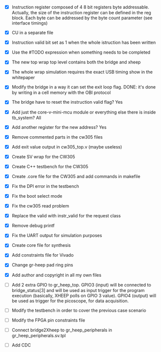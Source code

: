 - [x] Instruction register composed of 4 8 bit registers byte addressable. Actually, the size of the instruction register
      can be defined in the reg block. Each byte can be addressed by the byte count parameter (see interface timings)
- [x] CU in a separate file
- [x] Instruction valid bit set as 1 when the whole istruction has been written 
- [x] Use the #TODO expression when something needs to be completed
- [x] The new top wrap top level contains both the bridge and xheep
- [x] The whole wrap simulation requires the exact USB timing show in the whitepaper

- [x] Modify the bridge in a way it can set the exit loop flag. DONE: it's done by writing in a cell memory with the OBI protocol
- [x] The bridge have to reset the instruction valid flag? Yes
- [x] Add just the core-v-mini-mcu module or everything else there is inside tb_system? All
- [x] Add another register for the new address? Yes
- [x] Remove commented parts in the cw305 files
- [x] Add exit value output in cw305_top.v (maybe useless)
- [x] Create SV wrap for the CW305
- [x] Create C++ testbench for the CW305
- [x] Create .core file for the CW305 and add commands in makefile
- [x] Fix the DPI error in the testbench
- [x] Fix the boot select mode
- [x] Fix the cw305 read problem
- [x] Replace the valid with instr_valid for the request class
- [x] Remove debug printf
- [x] Fix the UART output for simulation purposes
- [x] Create core file for synthesis
- [x] Add constraints file for Vivado
- [x] Change gr-heep pad ring pins
- [x] Add author and copyright in all my own files
- [ ] Add 2 extra GPIO to gr_heep_top. GPIO3 (input) will be connected to bridge_status[3] and will be used as input trigger for the program execution (basically, XHEEP polls on GPIO 3 value). GPIO4 (output) will be used as trigger for the picoscope, for data acquisition.
- [ ] Modify the testbench in order to cover the previous case scenario
- [ ] Modify the FPGA pin constraints file
- [ ] Connect bridge2Xheep to gr_heep_peripherals in gr_heep_peripherals.sv.tpl
- [ ] Add CDC 